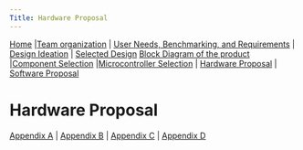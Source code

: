 ```yaml
---
Title: Hardware Proposal
---
```

[Home](/index.md) |[Team organization](/Team_organization.md) | [User Needs, Benchmarking, and Requirements](/User_Needs_Benchmarking_Requirements.md) | [Design Ideation](/Design_Ideation.md) | [Selected Design](/Selected_Design.md) 
[Block Diagram of the product](/Block_Diagram_of_the_product.md) |[Component Selection](/Component_Selection.md) |[Microcontroller Selection](/Microcontroller_Selection.md) | [Hardware Proposal](/Hardware_Proposal.md) | [Software Proposal](/Software_Proposal.md)

# Hardware Proposal 



[Appendix A](/Appendix_A.md) | [Appendix B](/Appendix_B.md) | [Appendix C](/Appendix_C.md) | [Appendix D](/Appendix_D.md)




